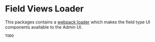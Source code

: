 <!--[meta]
title: Field Views Loader
[meta]-->

# Field Views Loader

This packages contains a [webpack loader](https://webpack.js.org/api/loaders) which makes the field type UI components available to the Admin UI.

```DOCS_TODO
TODO
```
